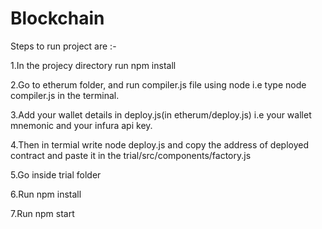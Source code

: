 # Blockchain


Steps to run project are :-

1.In the projecy directory run npm install

2.Go to etherum folder, and run compiler.js file using node i.e type node compiler.js in the terminal.

3.Add your wallet details in deploy.js(in etherum/deploy.js) i.e your wallet mnemonic and your infura api key.

4.Then in termial write node deploy.js and copy the address of deployed contract and paste it in the trial/src/components/factory.js

5.Go inside trial folder

6.Run npm install

7.Run npm start 
